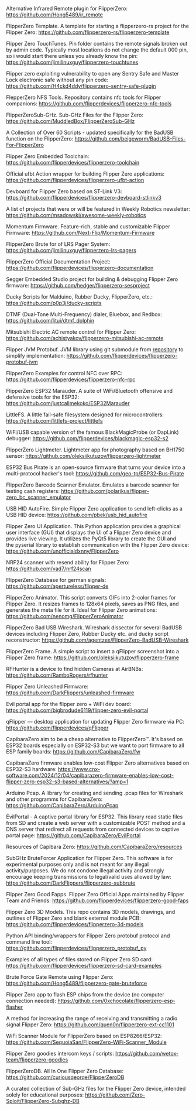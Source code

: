 
Alternative Infrared Remote plugin for FlipperZero: https://github.com/Hong5489/ir_remote

FlipperZero Template. A template for starting a flipperzero-rs project for the Flipper Zero: https://github.com/flipperzero-rs/flipperzero-template

Flipper Zero TouchTunes. Pin folder contains the remote signals broken out by admin code. Typically most locations do not change the default 000 pin, so i would start there unless you already know the pin: https://github.com/jimilinuxguy/flipperzero-touchtunes

Flipper zero exploiting vulnerability to open any Sentry Safe and Master Lock electronic safe without any pin code: https://github.com/H4ckd4ddy/flipperzero-sentry-safe-plugin

FlepperZero NFS Tools. Repository contains nfc tools for Flipper companions: https://github.com/flipperdevices/flipperzero-nfc-tools

FlipperZeroSub-GHz. Sub-GHz Files for the Flipper Zero: https://github.com/MuddledBox/FlipperZeroSub-GHz

A Collection of Over 60 Scripts - updated specifically for the BadUSB function on the FlipperZero: https://github.com/beigeworm/BadUSB-Files-For-FlipperZero

Flipper Zero Embedded Toolchain: https://github.com/flipperdevices/flipperzero-toolchain

Official ufbt Action wrapper for building Flipper Zero applications: https://github.com/flipperdevices/flipperzero-ufbt-action

Devboard for Flipper Zero based on ST-Link V3: https://github.com/flipperdevices/flipperzero-devboard-stlinkv3

A list of projects that were or will be featured in Weekly Robotics newsletter: https://github.com/msadowski/awesome-weekly-robotics

Momentum Firmware. Feature-rich, stable and customizable Flipper Firmware: https://github.com/Next-Flip/Momentum-Firmware

FlipperZero Brute for of LRS Pager System: https://github.com/jimilinuxguy/flipperzero-lrs-pagers

FlipperZero Official Documentation Project: https://github.com/flipperdevices/flipperzero-documentation

Segger Embedded Studio project for building & debugging Flipper Zero firmware: https://github.com/hedger/flipperzero-sesproject

Ducky Scripts for Malduino, Rubber Ducky, FlipperZero, etc.: https://github.com/p0p3j/ducky-scripts

DTMF (Dual-Tone Multi-Frequency) dialer, Bluebox, and Redbox: https://github.com/litui/dtmf_dolphin

Mitsubishi Electric AC remote control for Flipper Zero: https://github.com/achistyakov/flipperzero-mitsubishi-ac-remote

Flipper JVM Protobuf. JVM library using git submodule from [repository](https://github.com/flipperdevices/flipperzero-protobuf) to simplify implementation: https://github.com/flipperdevices/flipperzero-protobuf-jvm

FlipperZero Examples for control NFC over RPC: https://github.com/flipperdevices/flipperzero-nfc-rpc

FlipperZero ESP32 Marauder. A suite of WiFi/Bluetooth offensive and defensive tools for the ESP32: https://github.com/justcallmekoko/ESP32Marauder

LittleFS. A little fail-safe filesystem designed for microcontrollers: https://github.com/littlefs-project/littlefs

WiFi/USB capable version of the famous BlackMagicProbe (or DapLink) debugger: https://github.com/flipperdevices/blackmagic-esp32-s2

FlipperZero Lightmeter. Lightmeter app for photography based on BH1750 sensor: https://github.com/oleksiikutuzov/flipperzero-lightmeter

ESP32 Bus Pirate is an open-source firmware that turns your device into a multi-protocol hacker's tool: https://github.com/geo-tp/ESP32-Bus-Pirate

FlipperZero Barcode Scanner Emulator. Emulates a barcode scanner for testing cash registers: https://github.com/polarikus/flipper-zero_bc_scanner_emulator

USB HID AutoFire. Simple Flipper Zero application to send left-clicks as a USB HID device: https://github.com/pbek/usb_hid_autofire

Flipper Zero UI Application. This Python application provides a graphical user interface (GUI) that displays the UI of a Flipper Zero device and provides live viewing. It utilizes the PyQt5 library to create the GUI and the pyserial library to establish communication with the Flipper Zero device: https://github.com/unofficialdxnny/FlipperZero

NRF24 scanner with resend ability for Flipper Zero: https://github.com/vad7/nrf24scan

FlipperZero Database for german signals: https://github.com/apertureless/flipper-de

FlipperZero Animator. This script converts GIFs into 2-color frames for Flipper Zero. It resizes frames to 128x64 pixels, saves as PNG files, and generates the meta file for it. Ideal for Flipper Zero animations: https://github.com/nenomg/FlipperZeroAnimator

FlipperZero Bad USB Wireshark. Wireshark dissector for several BadUSB devices including Flipper Zero, Rubber Ducky etc. and ducky script reconstructor: https://github.com/agentzex/FlipperZero-BadUSB-Wireshark

FlipperZero Frame. A simple script to insert a qFlipper screenshot into a Flipper Zero frame: https://github.com/oleksiikutuzov/flipperzero-frame

RFHunter is a device to find hidden Cameras at AirBNBs: https://github.com/RamboRogers/rfhunter

Flipper Zero Unleashed Firmware: https://github.com/DarkFlippers/unleashed-firmware

Evil portal app for the flipper zero + WiFi dev board: https://github.com/bigbrodude6119/flipper-zero-evil-portal

qFlipper — desktop application for updating Flipper Zero firmware via PC: https://github.com/flipperdevices/qFlipper

CapibaraZero aim to be a cheap alternative to FlipperZero™. It's based on ESP32 boards especially on ESP32-S3 but we want to port firmware to all ESP family boards: https://github.com/CapibaraZero/fw

CapibaraZero firmware enables low-cost Flipper Zero alternatives based on ESP32-S3 hardware: https://www.cnx-software.com/2024/12/04/capibarazero-firmware-enables-low-cost-flipper-zero-esp32-s3-based-alternatives/?amp=1

Arduino Pcap. A library for creating and sending .pcap files for Wireshark and other programms for CapibaraZero: https://github.com/CapibaraZero/ArduinoPcap

EvilPortal - A captive portal library for ESP32. This library read static files from SD and create a web server with a customizable POST method and a DNS server that redirect all requests from connected devices to captive portal page: https://github.com/CapibaraZero/EvilPortal

Resources of Capibara Zero: https://github.com/CapibaraZero/resources

SubGHz BruteForcer Application for Flipper Zero. This software is for experimental purposes only and is not meant for any illegal activity/purposes. We do not condone illegal activity and strongly encourage keeping transmissions to legal/valid uses allowed by law: https://github.com/DarkFlippers/flipperzero-subbrute

Flipper Zero Good Fapps. Flipper Zero Official Apps maintained by Flipper Team and Friends: https://github.com/flipperdevices/flipperzero-good-faps

Flipper Zero 3D Models. This repo contains 3D models, drawings, and outlines of Flipper Zero and blank external module PCB: https://github.com/flipperdevices/flipperzero-3d-models

Python API binding/wrappers for Flipper Zero protobuf protocol and command line tool: https://github.com/flipperdevices/flipperzero_protobuf_py

Examples of all types of files stored on Flipper Zero SD card: https://github.com/flipperdevices/flipperzero-sd-card-examples

Brute Force Gate Remote using Flipper Zero: https://github.com/Hong5489/flipperzero-gate-bruteforce

Flipper Zero app to flash ESP chips from the device (no computer connection needed): https://github.com/0xchocolate/flipperzero-esp-flasher

A method for increasing the range of receiving and transmitting a radio signal Flipper Zero: https://github.com/quen0n/flipperzero-ext-cc1101

WiFi Scanner Module for FlipperZero based on ESP8266/ESP32: https://github.com/SequoiaSan/FlipperZero-WiFi-Scanner_Module

Flipper Zero goodies intercom keys / scripts: https://github.com/wetox-team/flipperzero-goodies

FlipperZeroDB. All In One Flipper Zero Database: https://github.com/curiousqeorqe/FlipperZeroDB

A curated collection of Sub-GHz files for the Flipper Zero device, intended solely for educational purposes: https://github.com/Zero-Sploit/FlipperZero-Subghz-DB

